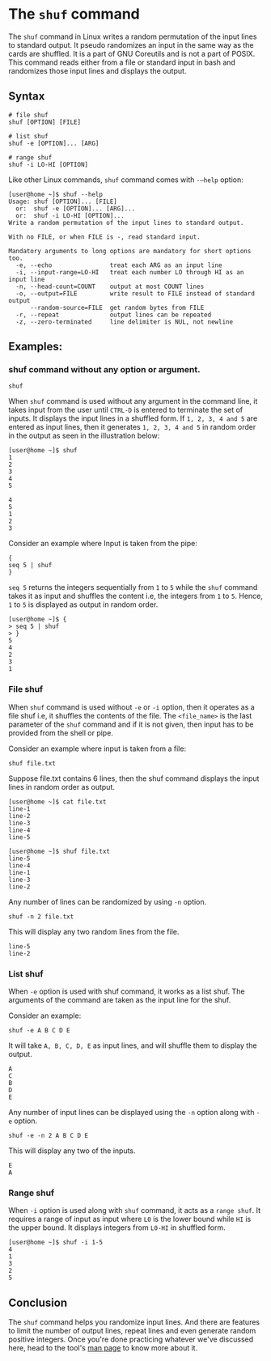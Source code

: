 # The `shuf` command

The `shuf` command in Linux writes a random permutation of the input lines to standard output. It pseudo randomizes an input in the same way as the cards are shuffled. It is a part of GNU Coreutils and is not a part of POSIX. This command reads either from a file or standard input in bash and randomizes those input lines and displays the output.

## Syntax
```
# file shuf
shuf [OPTION] [FILE]

# list shuf
shuf -e [OPTION]... [ARG]

# range shuf
shuf -i LO-HI [OPTION]
```

Like other Linux commands, `shuf` command comes with `-–help` option:
```
[user@home ~]$ shuf --help
Usage: shuf [OPTION]... [FILE]
  or:  shuf -e [OPTION]... [ARG]...
  or:  shuf -i LO-HI [OPTION]...
Write a random permutation of the input lines to standard output.

With no FILE, or when FILE is -, read standard input.

Mandatory arguments to long options are mandatory for short options too.
  -e, --echo                treat each ARG as an input line
  -i, --input-range=LO-HI   treat each number LO through HI as an input line
  -n, --head-count=COUNT    output at most COUNT lines
  -o, --output=FILE         write result to FILE instead of standard output
      --random-source=FILE  get random bytes from FILE
  -r, --repeat              output lines can be repeated
  -z, --zero-terminated     line delimiter is NUL, not newline
```

## Examples:

### shuf command without any option or argument.

```
shuf
```

When `shuf` command is used without any argument in the command line, it takes input from the user until `CTRL-D` is entered to terminate the set of inputs. It displays the input lines in a shuffled form. If `1, 2, 3, 4 and 5` are entered as input lines, then it generates `1, 2, 3, 4 and 5` in random order in the output as seen in the illustration below:

```
[user@home ~]$ shuf
1
2
3
4
5

4
5
1
2
3
```

Consider an example where Input is taken  from the pipe:

```
{
seq 5 | shuf
}
```

`seq 5` returns the integers sequentially from `1` to `5` while the `shuf` command takes it as input and shuffles the content i.e, the integers from `1` to `5`. Hence, `1` to `5` is displayed as output in random order.

```
[user@home ~]$ {
> seq 5 | shuf
> }
5
4
2
3
1
```

### File shuf

When `shuf` command is used without `-e` or `-i` option, then it operates as a file shuf i.e, it shuffles the contents of the file. The `<file_name>` is the last parameter of the `shuf` command and if it is not given, then input has to be provided from the shell or pipe. 

Consider an example where input is taken from a file:

```
shuf file.txt
```

Suppose file.txt contains 6 lines, then the shuf command displays the input lines in random order as output.

```
[user@home ~]$ cat file.txt
line-1
line-2
line-3
line-4
line-5

[user@home ~]$ shuf file.txt
line-5
line-4
line-1
line-3
line-2
```

Any number of lines can be randomized by using `-n` option.

```
shuf -n 2 file.txt
```

This will display any two random lines from the file.

```
line-5
line-2
```

### List shuf

When `-e` option is used with shuf command, it works as a list shuf. The arguments of the command are taken as the input line for the shuf.

Consider an example:

```
shuf -e A B C D E
```

It will take `A, B, C, D, E` as input lines, and will shuffle them to display the output.

```
A
C
B
D
E
```

Any number of input lines can be displayed using the `-n` option along with `-e` option.

```
shuf -e -n 2 A B C D E
```

This will display any two of the inputs.

```
E
A
```

### Range shuf

When `-i` option is used along with `shuf` command, it acts as a `range shuf`. It requires a range of input as input where `L0` is the lower bound while `HI` is the upper bound. It displays integers from `L0-HI` in shuffled form.

```
[user@home ~]$ shuf -i 1-5
4
1
3
2
5
```

## Conclusion

The `shuf` command helps you randomize input lines. And there are features to limit the number of output lines, repeat lines and even generate random positive integers. Once you're done practicing whatever we've discussed here, head to the tool's [man page](https://linux.die.net/man/1/shuf) to know more about it.